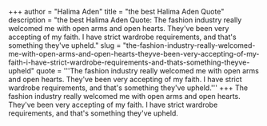 +++
author = "Halima Aden"
title = "the best Halima Aden Quote"
description = "the best Halima Aden Quote: The fashion industry really welcomed me with open arms and open hearts. They've been very accepting of my faith. I have strict wardrobe requirements, and that's something they've upheld."
slug = "the-fashion-industry-really-welcomed-me-with-open-arms-and-open-hearts-theyve-been-very-accepting-of-my-faith-i-have-strict-wardrobe-requirements-and-thats-something-theyve-upheld"
quote = '''The fashion industry really welcomed me with open arms and open hearts. They've been very accepting of my faith. I have strict wardrobe requirements, and that's something they've upheld.'''
+++
The fashion industry really welcomed me with open arms and open hearts. They've been very accepting of my faith. I have strict wardrobe requirements, and that's something they've upheld.
